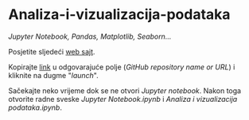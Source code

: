 # Analiza-i-vizualizacija-podataka
*Jupyter Notebook, Pandas, Matplotlib, Seaborn...*

Posjetite sljedeći [web sajt](https://mybinder.org/).

Kopirajte [link](https://github.com/sinisabubonja/Analiza-i-vizualizacija-podataka) u odgovarajuće polje (*GitHub repository name or URL*) i kliknite na dugme "*launch*".

Sačekajte neko vrijeme dok se ne otvori *Jupyter notebook*. Nakon toga otvorite radne sveske *Jupyter Notebook.ipynb* i *Analiza i vizualizacija podataka.ipynb*.
